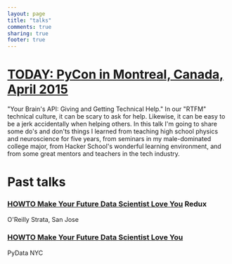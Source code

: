 ```yaml
---
layout: page
title: "talks"
comments: true
sharing: true
footer: true
---
```


# [TODAY: PyCon in Montreal, Canada, April 2015](asking-helping)
"Your Brain's API: Giving and Getting Technical Help." In our "RTFM" technical culture, it can be scary to ask for help. Likewise, it can be easy to be a jerk accidentally when helping others. In this talk I'm going to share some do's and don'ts things I learned from teaching high school physics and neuroscience for five years, from seminars in my male-dominated college major, from Hacker School's wonderful learning environment, and from some great mentors and teachers in the tech industry.

# Past talks

### [HOWTO Make Your Future Data Scientist Love You](data-vitals) Redux 
O'Reilly Strata, San Jose

### [HOWTO Make Your Future Data Scientist Love You](data-audit) 
PyData NYC

